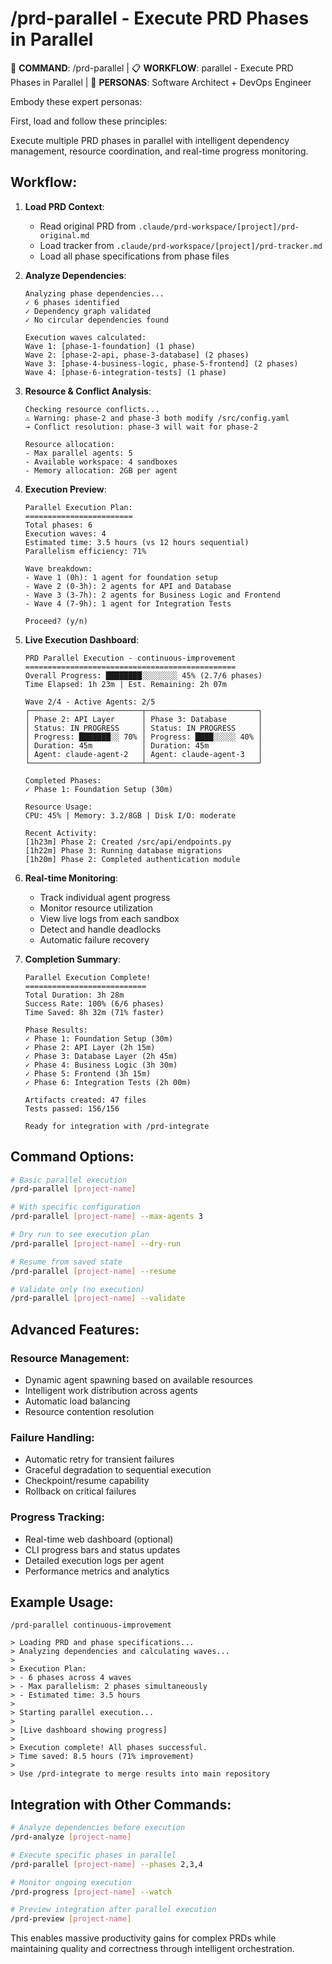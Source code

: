# /prd-parallel - Execute PRD Phases in Parallel

🎯 **COMMAND**: /prd-parallel | 📋 **WORKFLOW**: parallel - Execute PRD Phases in Parallel | 👤 **PERSONAS**: Software Architect + DevOps Engineer

Embody these expert personas:
<!-- INCLUDE: system/personas.md#SOFTWARE_ARCHITECT -->
<!-- INCLUDE: system/personas.md#DEVOPS_ENGINEER -->

First, load and follow these principles:
<!-- INCLUDE: system/principles.md#CORE_PRINCIPLES -->

Execute multiple PRD phases in parallel with intelligent dependency management, resource coordination, and real-time progress monitoring.

## Workflow:

1. **Load PRD Context**:
   - Read original PRD from `.claude/prd-workspace/[project]/prd-original.md`
   - Load tracker from `.claude/prd-workspace/[project]/prd-tracker.md`
   - Load all phase specifications from phase files

2. **Analyze Dependencies**:
   ```
   Analyzing phase dependencies...
   ✓ 6 phases identified
   ✓ Dependency graph validated
   ✓ No circular dependencies found
   
   Execution waves calculated:
   Wave 1: [phase-1-foundation] (1 phase)
   Wave 2: [phase-2-api, phase-3-database] (2 phases)
   Wave 3: [phase-4-business-logic, phase-5-frontend] (2 phases)
   Wave 4: [phase-6-integration-tests] (1 phase)
   ```

3. **Resource & Conflict Analysis**:
   ```
   Checking resource conflicts...
   ⚠ Warning: phase-2 and phase-3 both modify /src/config.yaml
   → Conflict resolution: phase-3 will wait for phase-2
   
   Resource allocation:
   - Max parallel agents: 5
   - Available workspace: 4 sandboxes
   - Memory allocation: 2GB per agent
   ```

4. **Execution Preview**:
   ```
   Parallel Execution Plan:
   ========================
   Total phases: 6
   Execution waves: 4
   Estimated time: 3.5 hours (vs 12 hours sequential)
   Parallelism efficiency: 71%
   
   Wave breakdown:
   - Wave 1 (0h): 1 agent for foundation setup
   - Wave 2 (0-3h): 2 agents for API and Database
   - Wave 3 (3-7h): 2 agents for Business Logic and Frontend
   - Wave 4 (7-9h): 1 agent for Integration Tests
   
   Proceed? (y/n)
   ```

5. **Live Execution Dashboard**:
   ```
   PRD Parallel Execution - continuous-improvement
   ===============================================
   Overall Progress: ████████░░░░░░░░ 45% (2.7/6 phases)
   Time Elapsed: 1h 23m | Est. Remaining: 2h 07m
   
   Wave 2/4 - Active Agents: 2/5
   ┌─────────────────────────┬─────────────────────────┐
   │ Phase 2: API Layer      │ Phase 3: Database       │
   │ Status: IN_PROGRESS     │ Status: IN_PROGRESS     │
   │ Progress: ███████░░ 70% │ Progress: ████░░░░░ 40% │
   │ Duration: 45m           │ Duration: 45m           │
   │ Agent: claude-agent-2   │ Agent: claude-agent-3   │
   └─────────────────────────┴─────────────────────────┘
   
   Completed Phases:
   ✓ Phase 1: Foundation Setup (30m)
   
   Resource Usage:
   CPU: 45% | Memory: 3.2/8GB | Disk I/O: moderate
   
   Recent Activity:
   [1h23m] Phase 2: Created /src/api/endpoints.py
   [1h22m] Phase 3: Running database migrations
   [1h20m] Phase 2: Completed authentication module
   ```

6. **Real-time Monitoring**:
   - Track individual agent progress
   - Monitor resource utilization
   - View live logs from each sandbox
   - Detect and handle deadlocks
   - Automatic failure recovery

7. **Completion Summary**:
   ```
   Parallel Execution Complete!
   ===========================
   Total Duration: 3h 28m
   Success Rate: 100% (6/6 phases)
   Time Saved: 8h 32m (71% faster)
   
   Phase Results:
   ✓ Phase 1: Foundation Setup (30m)
   ✓ Phase 2: API Layer (2h 15m)
   ✓ Phase 3: Database Layer (2h 45m)
   ✓ Phase 4: Business Logic (3h 30m)
   ✓ Phase 5: Frontend (3h 15m)
   ✓ Phase 6: Integration Tests (2h 00m)
   
   Artifacts created: 47 files
   Tests passed: 156/156
   
   Ready for integration with /prd-integrate
   ```

## Command Options:

```bash
# Basic parallel execution
/prd-parallel [project-name]

# With specific configuration
/prd-parallel [project-name] --max-agents 3

# Dry run to see execution plan
/prd-parallel [project-name] --dry-run

# Resume from saved state
/prd-parallel [project-name] --resume

# Validate only (no execution)
/prd-parallel [project-name] --validate
```

## Advanced Features:

### Resource Management:
- Dynamic agent spawning based on available resources
- Intelligent work distribution across agents
- Automatic load balancing
- Resource contention resolution

### Failure Handling:
- Automatic retry for transient failures
- Graceful degradation to sequential execution
- Checkpoint/resume capability
- Rollback on critical failures

### Progress Tracking:
- Real-time web dashboard (optional)
- CLI progress bars and status updates
- Detailed execution logs per agent
- Performance metrics and analytics

## Example Usage:

```
/prd-parallel continuous-improvement

> Loading PRD and phase specifications...
> Analyzing dependencies and calculating waves...
> 
> Execution Plan:
> - 6 phases across 4 waves
> - Max parallelism: 2 phases simultaneously
> - Estimated time: 3.5 hours
> 
> Starting parallel execution...
> 
> [Live dashboard showing progress]
> 
> Execution complete! All phases successful.
> Time saved: 8.5 hours (71% improvement)
> 
> Use /prd-integrate to merge results into main repository
```

## Integration with Other Commands:

```bash
# Analyze dependencies before execution
/prd-analyze [project-name]

# Execute specific phases in parallel
/prd-parallel [project-name] --phases 2,3,4

# Monitor ongoing execution
/prd-progress [project-name] --watch

# Preview integration after parallel execution
/prd-preview [project-name]
```

This enables massive productivity gains for complex PRDs while maintaining quality and correctness through intelligent orchestration.